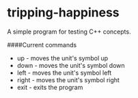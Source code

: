 tripping-happiness
==================

A simple program for testing C++ concepts.

####Current commands

* up - moves the unit's symbol up
* down - moves the unit's symbol down
* left - moves the unit's symbol left
* right - moves the unit's symbol right
* exit - exits the program
